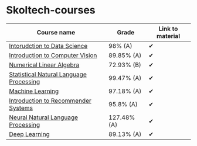 # Skoltech-courses


|       Course name| Grade      | Link to material| 
| ---------------- | ----------- | --------------- |
| [Intorudction to Data Science](http://files.skoltech.ru/data/edu/syllabuses/2021/MA030111.pdf?v=mfdn6y)  |  98% (A)   |   ✔   |      
| [Introduction to Computer Vision](http://files.skoltech.ru/data/edu/syllabuses/2022/MA030348.pdf?v=w3aams)   |     89.85% (A)     |    ✔     |     
| [Numerical Linear Algebra](http://files.skoltech.ru/data/edu/syllabuses/2022/MA060024.pdf?v=tm87e7) |     72.93% (B)    |    ✔    | 
| [Statistical Natural Language Processing](http://files.skoltech.ru/data/edu/syllabuses/2021/MA030131.pdf) |     99.47% (A)      |    ✔    | 
| [Machine Learning](http://files.skoltech.ru/data/edu/syllabuses/2022/MA060018.pdf?v=3w2lco)|     97.18% (A)     |    ✔    | 
| [Introduction to Recommender Systems](http://files.skoltech.ru/data/edu/syllabuses/2022/MA030499.pdf?v=hlph2c)|     95.8% (A)     |    ✔    | 
| [Neural Natural Language Processing](http://files.skoltech.ru/data/edu/syllabuses/2021/MA030361.pdf)|     127.48% (A)      |    ✔    | 
| [Deep Learning](http://files.skoltech.ru/data/edu/syllabuses/2022/DA060057.pdf?v=mlbv8z)|     89.13% (A)     |    ✔    | 
